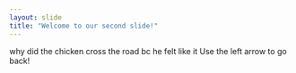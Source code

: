 ```yaml
---
layout: slide
title: "Welcome to our second slide!"
---
```

why did the chicken cross the road bc he felt like it
Use the left arrow to go back!
